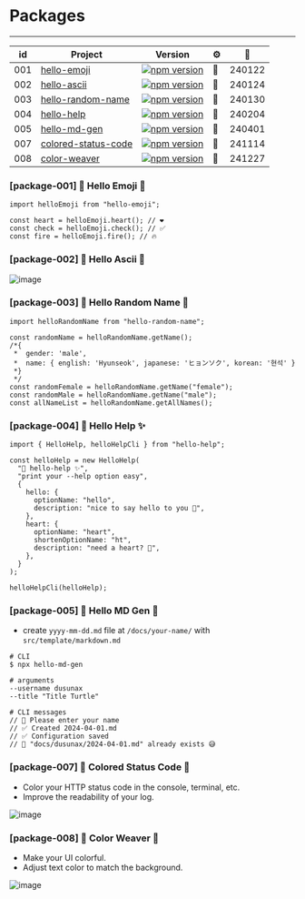 # Packages

---

| id  | Project                                                              | Version                                                                                                                            | ⚙️  | 📅     |
| --- | -------------------------------------------------------------------- | ---------------------------------------------------------------------------------------------------------------------------------- | --- | ------ |
| 001 | [hello-emoji](https://www.npmjs.com/package/hello-emoji)             | [![npm version](https://img.shields.io/npm/v/hello-emoji.svg?style=square)](https://www.npmjs.org/package/hello-emoji)             | 🐣  | 240122 |
| 002 | [hello-ascii](https://www.npmjs.com/package/hello-ascii)             | [![npm version](https://img.shields.io/npm/v/hello-ascii.svg?style=square)](https://www.npmjs.org/package/hello-ascii)             | 🔡  | 240124 |
| 003 | [hello-random-name](https://www.npmjs.com/package/hello-random-name) | [![npm version](https://img.shields.io/npm/v/hello-random-name.svg?style=square)](https://www.npmjs.org/package/hello-random-name) | 💃  | 240130 |
| 004 | [hello-help](https://www.npmjs.com/package/hello-help)               | [![npm version](https://img.shields.io/npm/v/hello-help.svg?style=square)](https://www.npmjs.org/package/hello-help)               | 🦄  | 240204 |
| 005 | [hello-md-gen](https://www.npmjs.com/package/hello-md-gen)               | [![npm version](https://img.shields.io/npm/v/hello-md-gen.svg?style=square)](https://www.npmjs.org/package/hello-md-gen)               | 📠  | 240401 |
| 007 | [colored-status-code](https://www.npmjs.com/package/colored-status-code)               | [![npm version](https://img.shields.io/npm/v/colored-status-code.svg?style=square)](https://www.npmjs.org/package/colored-status-code)               | 🎨  | 241114 |
| 008 | [color-weaver](https://www.npmjs.com/package/color-weaver)               | [![npm version](https://img.shields.io/npm/v/color-weaver.svg?style=square)](https://www.npmjs.org/package/color-weaver)               | 🎨  | 241227 |

### [package-001] 🐣 Hello Emoji 🐣

```tsx
import helloEmoji from "hello-emoji";

const heart = helloEmoji.heart(); // ❤️
const check = helloEmoji.check(); // ✅
const fire = helloEmoji.fire(); // 🔥
```

### [package-002] 🔡 Hello Ascii 🔢

![image](https://github.com/dusunax/packages/assets/94776135/b4d7a364-bc63-436f-8019-fe9ff050ac8e)

### [package-003] 💃 Hello Random Name 🕺

```tsx
import helloRandomName from "hello-random-name";

const randomName = helloRandomName.getName();
/*{
 *  gender: 'male',
 *  name: { english: 'Hyunseok', japanese: 'ヒョンソク', korean: '현석' }
 *}
 */
const randomFemale = helloRandomName.getName("female");
const randomMale = helloRandomName.getName("male");
const allNameList = helloRandomName.getAllNames();
```

### [package-004] 🦄 Hello Help ✨

```tsx
import { HelloHelp, helloHelpCli } from "hello-help";

const helloHelp = new HelloHelp(
  "🦄 hello-help ✨",
  "print your --help option easy",
  {
    hello: {
      optionName: "hello",
      description: "nice to say hello to you 👋",
    },
    heart: {
      optionName: "heart",
      shortenOptionName: "ht",
      description: "need a heart? 🩷",
    },
  }
);

helloHelpCli(helloHelp);
```

### [package-005] 📠 Hello MD Gen 📄

- create `yyyy-mm-dd.md` file at `/docs/your-name/` with `src/template/markdown.md`

```
# CLI
$ npx hello-md-gen

# arguments
--username dusunax
--title "Title Turtle"

# CLI messages
// 🚫 Please enter your name
// ✅ Created 2024-04-01.md
// ✅ Configuration saved
// 🚫 "docs/dusunax/2024-04-01.md" already exists 😅
```

### [package-007] 🎨 Colored Status Code 🔢

- Color your HTTP status code in the console, terminal, etc.
- Improve the readability of your log.

![image](https://github.com/user-attachments/assets/cbb31574-47f7-48e7-b852-768a10727425)


### [package-008] 🎨 Color Weaver 🔢

- Make your UI colorful.
- Adjust text color to match the background.

![image](https://github.com/user-attachments/assets/15baf894-d283-456d-8c60-f3f055958042)
